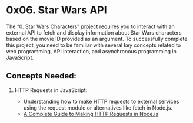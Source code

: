 #  0x06. Star Wars API 

<p>The “0. Star Wars Characters” project requires you to interact with an external API to fetch and display information about Star Wars characters based on the movie ID provided as an argument. To successfully complete this project, you need to be familiar with several key concepts related to web programming, API interaction, and asynchronous programming in JavaScript.</p>

## Concepts Needed:
<ol type="1">
    <li>HTTP Requests in JavaScript:</li>
    <ul>
        <li>Understanding how to make HTTP requests to external services using the request module or alternatives like fetch in Node.js.</li>
        <li><a href="https://www.memberstack.com/blog/node-http-request">A Complete Guide to Making HTTP Requests in Node.js</a></li>
    </ul>
